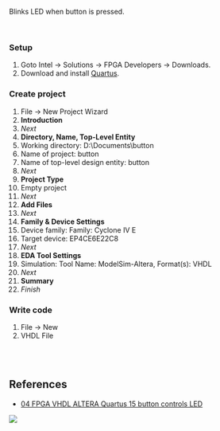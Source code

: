 Blinks LED when button is pressed.

<br>


### Setup

1. Goto Intel -> Solutions -> FPGA Developers -> Downloads.
2. Download and install [Quartus].


### Create project

1. File -> New Project Wizard
1. **Introduction**
1. *Next*
1. **Directory, Name, Top-Level Entity**
1. Working directory: D:\Documents\button
1. Name of project: button
1. Name of top-level design entity: button
1. *Next*
1. **Project Type**
1. Empty project
1. *Next*
1. **Add Files**
1. *Next*
1. **Family & Device Settings**
1. Device family: Family: Cyclone IV E
1. Target device: EP4CE6E22C8
1. *Next*
1. **EDA Tool Settings**
1. Simulation: Tool Name: ModelSim-Altera, Format(s): VHDL
1. *Next*
1. **Summary**
1. *Finish*


### Write code

1. File -> New
1. VHDL File

<br>
<br>


## References

- [04 FPGA VHDL ALTERA Quartus 15 button controls LED](https://www.youtube.com/watch?v=zUWv05mBgjk)

![](https://ga-beacon.deno.dev/G-G1E8HNDZYY:v51jklKGTLmC3LAZ4rJbIQ/github.com/moocf/button.vhdl)

[Quartus]: https://www.intel.com/content/www/us/en/programmable/downloads/download-center.html
